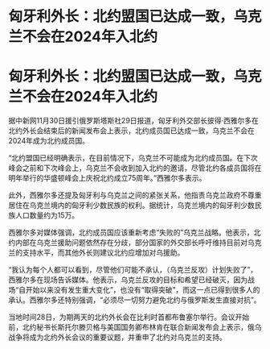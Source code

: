 # 匈牙利外长：北约盟国已达成一致，乌克兰不会在2024年入北约

# 匈牙利外长：北约盟国已达成一致，乌克兰不会在2024年入北约

据中新网11月30日援引俄罗斯塔斯社29日报道，匈牙利外交部长彼得·西雅尔多在北约外长会结束后的新闻发布会上表示，北约成员国已达成一致，乌克兰不会在2024年成为北约成员国。

“北约盟国已经明确表示，在目前情况下，乌克兰不可能成为北约成员国。在下次峰会之前和下次峰会上，乌克兰不会收到加入北约的邀请，尽管北约各成员国将在明年举行的华盛顿峰会上庆祝北约成立75周年。”西雅尔多表示。

此外，西雅尔多还提及匈牙利与乌克兰之间的紧张关系，他指责乌克兰政府不尊重居住在乌克兰境内的匈牙利少数民族的权利。据统计，乌克兰境内的匈牙利少数民族人口数量约为15万。

西雅尔多对媒体强调，北约成员国应该重新考虑“失败的”乌克兰战略。他表示，北约内部在乌克兰援助问题依然存在分歧，部分国家的外交部长呼吁维持目前对乌克兰的支持水平，而其他外长则建议北约应增加对乌援助。

“我认为每个人都可以看到，尽管他们可能不承认，（乌克兰反攻）计划失败了”，西雅尔多在现场告诉媒体。他表示，乌克兰反攻的目标和希望已经破灭，因为战场“自开始以来没有发生重大变化”，也没有“取得突破”，而这一点已得到很多人的承认。西雅尔多还特别强调，“必须尽一切努力避免北约与俄罗斯发生直接对抗”。

当地时间28日，为期两天的北约外长会在比利时首都布鲁塞尔举行。会议开始前，北约秘书长斯托尔滕贝格与美国国务卿布林肯在联合新闻发布会上表示，俄乌战争将成为北约外长会议的重要议题，并重申了北约对乌克兰的支持。

